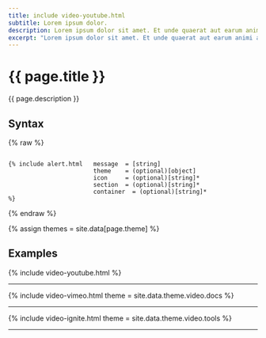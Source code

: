 ```yaml
---
title: include video-youtube.html
subtitle: Lorem ipsum dolor.
description: Lorem ipsum dolor sit amet. Et unde quaerat aut earum animi aut explicabo saepe qui quibusdam accusamus ut velit asperiores vel natus temporibus. Qui sapiente saepe qui totam saepe est suscipit quia vel error provident cum omnis eius aut galisum rem nulla dolor? Qui internos voluptas est nulla odit est temporibus expedita eos quidem cumque. Ea voluptates eligendi quo rerum libero et molestiae harum vel fugit magni et cupiditate optio At quia consequuntur ut exercitationem laboriosam. Cum blanditiis voluptatibus At amet sunt At quia deleniti id quibusdam neque ut odio placeat.
excerpt: "Lorem ipsum dolor sit amet. Et unde quaerat aut earum animi aut explicabo saepe qui quibusdam accusamus ut velit asperiores vel natus temporibus."
---
```



# {{ page.title }}

{{ page.description }}

## Syntax
{% raw %}
```

{% include alert.html   message  = [string]
                        theme    = (optional)[object]
                        icon     = (optional)[string]*
                        section  = (optional)[string]*
                        container  = (optional)[string]*
%}

```
{% endraw %}

{% assign themes = site.data[page.theme] %}

## Examples



{% include video-youtube.html %}
<hr/>

{% include video-vimeo.html theme = site.data.theme.video.docs %}
<hr/>

{% include video-ignite.html theme = site.data.theme.video.tools %}
<hr/>